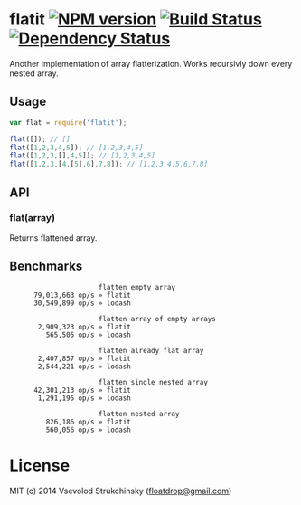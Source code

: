 # flatit [![NPM version][npm-image]][npm-url] [![Build Status][travis-image]][travis-url] [![Dependency Status][depstat-image]][depstat-url]

Another implementation of array flatterization. Works recursivly down every nested array.

## Usage

```js
var flat = require('flatit');

flat([]); // []
flat([1,2,3,4,5]); // [1,2,3,4,5]
flat([1,2,3,[],4,5]); // [1,2,3,4,5]
flat([1,2,3,[4,[5],6],7,8]); // [1,2,3,4,5,6,7,8]
```

## API

### flat(array)

Returns flattened array.

## Benchmarks

```
                      flatten empty array
      79,013,663 op/s » flatit
      30,549,899 op/s » lodash

                      flatten array of empty arrays
       2,909,323 op/s » flatit
         565,505 op/s » lodash

                      flatten already flat array
       2,407,857 op/s » flatit
       2,544,221 op/s » lodash

                      flatten single nested array
      42,301,213 op/s » flatit
       1,291,195 op/s » lodash

                      flatten nested array
         826,186 op/s » flatit
         560,056 op/s » lodash
```

# License
MIT (c) 2014 Vsevolod Strukchinsky (floatdrop@gmail.com)

[npm-url]: https://npmjs.org/package/flatit
[npm-image]: http://img.shields.io/npm/v/flatit.svg

[travis-url]: https://travis-ci.org/floatdrop/flatit
[travis-image]: http://img.shields.io/travis/floatdrop/flatit.svg

[depstat-url]: https://david-dm.org/floatdrop/flatit
[depstat-image]: https://david-dm.org/floatdrop/flatit.svg?theme=shields.io
